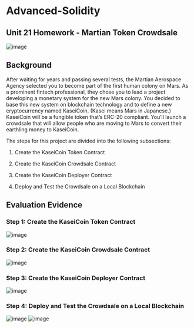# Advanced-Solidity
## Unit 21 Homework - Martian Token Crowdsale

![image](https://user-images.githubusercontent.com/99493522/179750177-60d49146-c0e6-4932-b38c-58fe19067c88.png)

## Background
After waiting for years and passing several tests, the Martian Aerospace Agency selected you to become part of the first human colony on Mars. As a prominent fintech professional, they chose you to lead a project developing a monetary system for the new Mars colony. You decided to base this new system on blockchain technology and to define a new cryptocurrency named KaseiCoin. (Kasei means Mars in Japanese.)
KaseiCoin will be a fungible token that’s ERC-20 compliant. You’ll launch a crowdsale that will allow people who are moving to Mars to convert their earthling money to KaseiCoin.

The steps for this project are divided into the following subsections:


1. Create the KaseiCoin Token Contract


2. Create the KaseiCoin Crowdsale Contract


3. Create the KaseiCoin Deployer Contract


4. Deploy and Test the Crowdsale on a Local Blockchain

## Evaluation Evidence

### Step 1: Create the KaseiCoin Token Contract

![image](https://user-images.githubusercontent.com/99493522/179749716-56a8cd43-fb29-4294-ab98-274623d54389.png)

 

### Step 2: Create the KaseiCoin Crowdsale Contract

![image](https://user-images.githubusercontent.com/99493522/179749798-f155233a-7e55-4bbb-98a7-e98161147fbb.png)
 


### Step 3: Create the KaseiCoin Deployer Contract

![image](https://user-images.githubusercontent.com/99493522/179749865-06181e2f-8b02-4564-95c0-5bed724ed42f.png)


### Step 4: Deploy and Test the Crowdsale on a Local Blockchain
![image](https://user-images.githubusercontent.com/99493522/179751188-48d945cf-7262-4900-b7eb-8cee35c9c71d.png)
![image](https://user-images.githubusercontent.com/99493522/179751036-97b185eb-364f-43a1-bf60-1f1dac6909d1.png)


 

